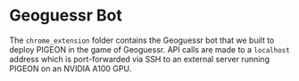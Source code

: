 # Geoguessr Bot

The ```chrome_extension``` folder contains the Geoguessr bot that we built to deploy PIGEON in the game of Geoguessr. API calls are made to a ```localhost``` address which is port-forwarded via SSH to an external server running PIGEON on an NVIDIA A100 GPU.
